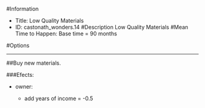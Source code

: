 #Information
 - Title: Low Quality Materials
 - ID: castonath_wonders.14
#Description
Low Quality Materials
#Mean Time to Happen:
Base time = 90 months

#Options

___
##Buy new materials.

###Efects:<ul><li>owner:</li><ul><li>add years of income = -0.5</li></ul></ul>

